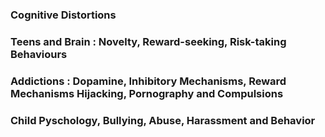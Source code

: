 ### Cognitive Distortions

### Teens and Brain : Novelty, Reward-seeking, Risk-taking Behaviours

### Addictions : Dopamine, Inhibitory Mechanisms, Reward Mechanisms Hijacking, Pornography and Compulsions

### Child Pyschology, Bullying, Abuse, Harassment and Behavior
